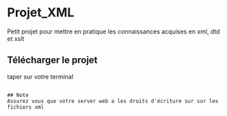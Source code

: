# Projet_XML
Petit projet pour mettre en pratique les connaissances acquises en xml, dtd et xslt

## Télécharger le projet

taper sur votre terminal 
~~~~ git clone https://github.com/layely/Projet_XML.git ~~~~

## Note
Assurez vous que votre server web a les droits d'écriture sur sur les fichiers xml
